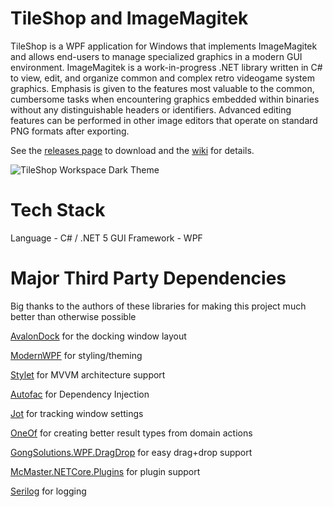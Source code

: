 # TileShop and ImageMagitek
TileShop is a WPF application for Windows that implements ImageMagitek and allows end-users to manage specialized graphics in a modern GUI environment. ImageMagitek is a work-in-progress .NET library written in C# to view, edit, and organize common and complex retro videogame system graphics. Emphasis is given to the features most valuable to the common, cumbersome tasks when encountering graphics embedded within binaries without any distinguishable headers or identifiers. Advanced editing features can be performed in other image editors that operate on standard PNG formats after exporting.

See the [releases page](https://github.com/stevemonaco/ImageMagitek/releases) to download and the [wiki](https://github.com/stevemonaco/ImageMagitek/wiki) for details.

![TileShop Workspace Dark Theme](https://raw.githubusercontent.com/stevemonaco/ImageMagitek/master/TileShop.WPF/Assets/DemoImages/TileShopLayoutDark10142020.png)

# Tech Stack
Language - C# / .NET 5
GUI Framework - WPF

# Major Third Party Dependencies
Big thanks to the authors of these libraries for making this project much better than otherwise possible

[AvalonDock](https://github.com/Dirkster99/AvalonDock) for the docking window layout

[ModernWPF](https://github.com/Kinnara/ModernWpf) for styling/theming

[Stylet](https://github.com/canton7/Stylet) for MVVM architecture support

[Autofac](https://github.com/autofac/Autofac) for Dependency Injection

[Jot](https://github.com/anakic/Jot) for tracking window settings

[OneOf](https://github.com/mcintyre321/OneOf) for creating better result types from domain actions

[GongSolutions.WPF.DragDrop](https://github.com/punker76/gong-wpf-dragdrop) for easy drag+drop support

[McMaster.NETCore.Plugins](https://github.com/natemcmaster/DotNetCorePlugins) for plugin support

[Serilog](https://github.com/serilog/serilog) for logging
